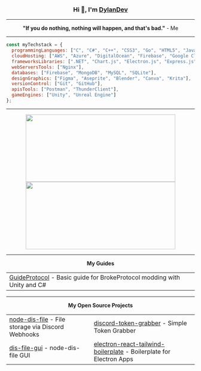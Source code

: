 <div align="center"> 
<h3>
  Hi 👋, I'm <a href="#">DylanDev</a>
</h3>

-------

<strong>"If you do nothing, nothing will happen, and that's bad."</strong> - Me

-------

<span align="left">

```javascript
const myTechstack = {
  programmingLanguages: ["C", "C#", "C++", "CSS3", "Go", "HTML5", "JavaScript", "TypeScript", "Java", "Kotlin", "Lua", "Python"],
  cloudHosting: ["AWS", "Azure", "DigitalOcean", "Firebase", "Google Cloud", "OVH", "Vercel", "Vultr"],
  frameworksLibraries: [".NET", "Chart.js", "Electron.js", "Express.js", "JavaFX", "jQuery", "JWT", "Next.js", "React", "React Native", "Socket.io", "TailwindCSS", "Three.js", "Vite"],
  webServersTools: ["Nginx"],
  databases: ["Firebase", "MongoDB", "MySQL", "SQLite"],
  designGraphics: ["Figma", "Aseprite", "Blender", "Canva", "Krita"],
  versionControl: ["Git", "GitHub"],
  apisTools: ["Postman", "ThunderClient"],
  gameEngines: ["Unity", "Unreal Engine"]
};
```
</span>

-------

<div>
  <img width="400em" height="180em" src="https://github-readme-stats.vercel.app/api?username=dylandev-to&theme=dark&show_icons=true&hide_border=true&count_private=true"/>
  <img width="400em" height="180em" src="https://github-readme-streak-stats.herokuapp.com/?user=dylandev-to&theme=dark&hide_border=true"/>
</div>

-------

<strong>My Guides</strong>
<table align="center">
        <tr>
            <td><a href="https://github.com/dylandev-to/GuideProtocol">GuideProtocol</a> - Basic guide for BrokeProtocol modding with Unity and C#</td>
        </tr>
    </table>

-------

<strong>My Open Source Projects</strong>
<table align="center">
        <tr>
            <td><a href="https://github.com/dylandev-to/node-dis-file">node-dis-file</a> - File storage via Discord Webhooks</td>
            <td><a href="https://github.com/dylandev-to/node-discord-token-grabber">discord-token-grabber</a> - Simple Token Grabber</td>
        </tr>
        <tr>
            <td><a href="https://github.com/dylandev-to/dis-file-gui">dis-file-gui</a> - node-dis-file GUI</td>
            <td><a href="https://github.com/dylandev-to/electron-react-tailwind-boilerplate">electron-react-tailwind-boilerplate</a> - Boilerplate for Electron Apps</td>
        </tr>
    </table>
</div>
</div>
